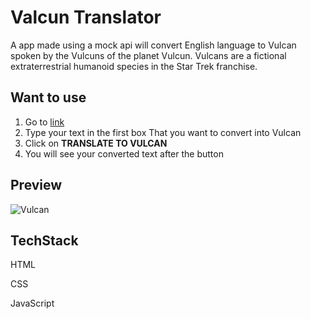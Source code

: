 # Valcun Translator
A app made using a mock api will convert English language to Vulcan spoken by the Vulcuns of the planet Vulcun. Vulcans are a fictional extraterrestrial humanoid species in the Star Trek franchise.

## Want to use 

1. Go to [link](https://vulcan-translator-web-app.netlify.app/)
2. Type your text in the first box That you want to convert into Vulcan
3. Click on **TRANSLATE TO VULCAN**
4. You will see your converted text after the button


## Preview

  ![Vulcan](https://user-images.githubusercontent.com/66691162/215734684-0f9148bc-6363-47ef-88eb-54b476d2dae6.png)


## TechStack

HTML

CSS

JavaScript
